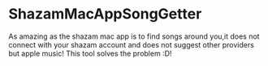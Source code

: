 # ShazamMacAppSongGetter
As amazing as the shazam mac app is to find songs around you,it does not connect with your shazam account and does not suggest other providers but apple music! This tool solves the problem :D!
